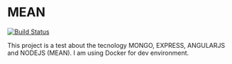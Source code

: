 # MEAN
[![Build Status](https://travis-ci.org/mirandarfsm-fatec/mean.svg?branch=master)](https://travis-ci.org/mirandarfsm-fatec/mean)

This project is a test about the tecnology MONGO, EXPRESS, ANGULARJS and NODEJS (MEAN). I am using Docker for dev environment. 
